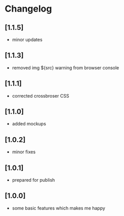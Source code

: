 # Changelog

## [1.1.5]

- minor updates

## [1.1.3]

- removed img ${src} warning from browser console

## [1.1.1]

- corrected crossbroser CSS

## [1.1.0]

- added mockups

## [1.0.2]

- minor fixes

## [1.0.1]

- prepared for publish

## [1.0.0]

- some basic features which makes me happy






